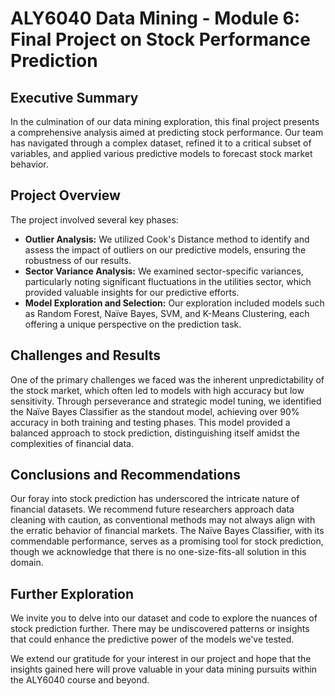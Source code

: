 # ALY6040 Data Mining - Module 6: Final Project on Stock Performance Prediction

## Executive Summary

In the culmination of our data mining exploration, this final project presents a comprehensive analysis aimed at predicting stock performance. Our team has navigated through a complex dataset, refined it to a critical subset of variables, and applied various predictive models to forecast stock market behavior.

## Project Overview

The project involved several key phases:

- **Outlier Analysis:** We utilized Cook's Distance method to identify and assess the impact of outliers on our predictive models, ensuring the robustness of our results.
- **Sector Variance Analysis:** We examined sector-specific variances, particularly noting significant fluctuations in the utilities sector, which provided valuable insights for our predictive efforts.
- **Model Exploration and Selection:** Our exploration included models such as Random Forest, Naïve Bayes, SVM, and K-Means Clustering, each offering a unique perspective on the prediction task.

## Challenges and Results

One of the primary challenges we faced was the inherent unpredictability of the stock market, which often led to models with high accuracy but low sensitivity. Through perseverance and strategic model tuning, we identified the Naïve Bayes Classifier as the standout model, achieving over 90% accuracy in both training and testing phases. This model provided a balanced approach to stock prediction, distinguishing itself amidst the complexities of financial data.

## Conclusions and Recommendations

Our foray into stock prediction has underscored the intricate nature of financial datasets. We recommend future researchers approach data cleaning with caution, as conventional methods may not always align with the erratic behavior of financial markets. The Naïve Bayes Classifier, with its commendable performance, serves as a promising tool for stock prediction, though we acknowledge that there is no one-size-fits-all solution in this domain.

## Further Exploration

We invite you to delve into our dataset and code to explore the nuances of stock prediction further. There may be undiscovered patterns or insights that could enhance the predictive power of the models we've tested.

We extend our gratitude for your interest in our project and hope that the insights gained here will prove valuable in your data mining pursuits within the ALY6040 course and beyond.

